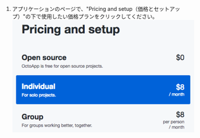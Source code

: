 1. アプリケーションのページで、"Pricing and setup（価格とセットアップ）"の下で使用したい価格プランをクリックしてください。 ![アプリケーションで利用できる価格プランのリスト](/assets/images/help/marketplace/marketplace-choose-plan.png)
